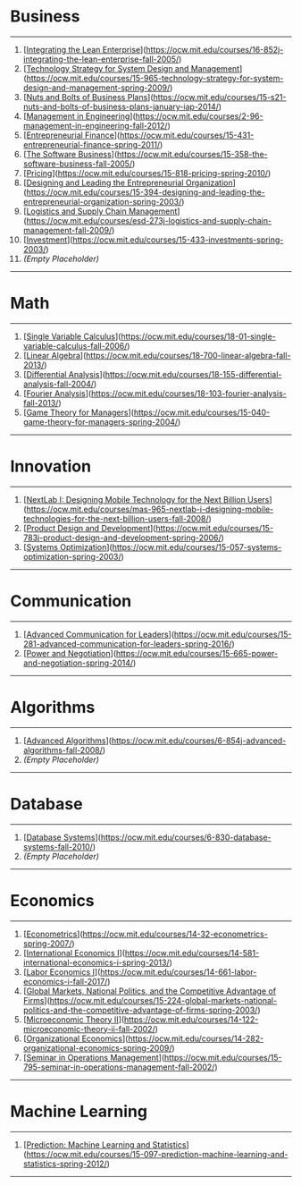 # Business

---

1. [[Integrating the Lean Enterprise](https://ocw.mit.edu/courses/16-852j-integrating-the-lean-enterprise-fall-2005/)](https://ocw.mit.edu/courses/16-852j-integrating-the-lean-enterprise-fall-2005/)
2. [[Technology Strategy for System Design and Management](https://ocw.mit.edu/courses/15-965-technology-strategy-for-system-design-and-management-spring-2009/)](https://ocw.mit.edu/courses/15-965-technology-strategy-for-system-design-and-management-spring-2009/)
3. [[Nuts and Bolts of Business Plans](https://ocw.mit.edu/courses/15-s21-nuts-and-bolts-of-business-plans-january-iap-2014/)](https://ocw.mit.edu/courses/15-s21-nuts-and-bolts-of-business-plans-january-iap-2014/)
4. [[Management in Engineering](https://ocw.mit.edu/courses/2-96-management-in-engineering-fall-2012/)](https://ocw.mit.edu/courses/2-96-management-in-engineering-fall-2012/)
5. [[Entrepreneurial Finance](https://ocw.mit.edu/courses/15-431-entrepreneurial-finance-spring-2011/)](https://ocw.mit.edu/courses/15-431-entrepreneurial-finance-spring-2011/)
6. [[The Software Business](https://ocw.mit.edu/courses/15-358-the-software-business-fall-2005/)](https://ocw.mit.edu/courses/15-358-the-software-business-fall-2005/)
7. [[Pricing](https://ocw.mit.edu/courses/15-818-pricing-spring-2010/)](https://ocw.mit.edu/courses/15-818-pricing-spring-2010/)
8. [[Designing and Leading the Entrepreneurial Organization](https://ocw.mit.edu/courses/15-394-designing-and-leading-the-entrepreneurial-organization-spring-2003/)](https://ocw.mit.edu/courses/15-394-designing-and-leading-the-entrepreneurial-organization-spring-2003/)
9. [[Logistics and Supply Chain Management](https://ocw.mit.edu/courses/esd-273j-logistics-and-supply-chain-management-fall-2009/)](https://ocw.mit.edu/courses/esd-273j-logistics-and-supply-chain-management-fall-2009/)
10. [[Investment](https://ocw.mit.edu/courses/15-433-investments-spring-2003/)](https://ocw.mit.edu/courses/15-433-investments-spring-2003/)
11. *(Empty Placeholder)*

---

# Math

---

1. [[Single Variable Calculus](https://ocw.mit.edu/courses/18-01-single-variable-calculus-fall-2006/)](https://ocw.mit.edu/courses/18-01-single-variable-calculus-fall-2006/)
2. [[Linear Algebra](https://ocw.mit.edu/courses/18-700-linear-algebra-fall-2013/)](https://ocw.mit.edu/courses/18-700-linear-algebra-fall-2013/)
3. [[Differential Analysis](https://ocw.mit.edu/courses/18-155-differential-analysis-fall-2004/)](https://ocw.mit.edu/courses/18-155-differential-analysis-fall-2004/)
4. [[Fourier Analysis](https://ocw.mit.edu/courses/18-103-fourier-analysis-fall-2013/)](https://ocw.mit.edu/courses/18-103-fourier-analysis-fall-2013/)
5. [[Game Theory for Managers](https://ocw.mit.edu/courses/15-040-game-theory-for-managers-spring-2004/)](https://ocw.mit.edu/courses/15-040-game-theory-for-managers-spring-2004/)

---

# Innovation

---

1. [[NextLab I: Designing Mobile Technology for the Next Billion Users](https://ocw.mit.edu/courses/mas-965-nextlab-i-designing-mobile-technologies-for-the-next-billion-users-fall-2008/)](https://ocw.mit.edu/courses/mas-965-nextlab-i-designing-mobile-technologies-for-the-next-billion-users-fall-2008/)
2. [[Product Design and Development](https://ocw.mit.edu/courses/15-783j-product-design-and-development-spring-2006/)](https://ocw.mit.edu/courses/15-783j-product-design-and-development-spring-2006/)
3. [[Systems Optimization](https://ocw.mit.edu/courses/15-057-systems-optimization-spring-2003/)](https://ocw.mit.edu/courses/15-057-systems-optimization-spring-2003/)

---

# Communication

---

1. [[Advanced Communication for Leaders](https://ocw.mit.edu/courses/15-281-advanced-communication-for-leaders-spring-2016/)](https://ocw.mit.edu/courses/15-281-advanced-communication-for-leaders-spring-2016/)
2. [[Power and Negotiation](https://ocw.mit.edu/courses/15-665-power-and-negotiation-spring-2014/)](https://ocw.mit.edu/courses/15-665-power-and-negotiation-spring-2014/)

---

# Algorithms

---

1. [[Advanced Algorithms](https://ocw.mit.edu/courses/6-854j-advanced-algorithms-fall-2008/)](https://ocw.mit.edu/courses/6-854j-advanced-algorithms-fall-2008/)
2. *(Empty Placeholder)*

---

# Database

---

1. [[Database Systems](https://ocw.mit.edu/courses/6-830-database-systems-fall-2010/)](https://ocw.mit.edu/courses/6-830-database-systems-fall-2010/)
2. *(Empty Placeholder)*

---

# Economics

---

1. [[Econometrics](https://ocw.mit.edu/courses/14-32-econometrics-spring-2007/)](https://ocw.mit.edu/courses/14-32-econometrics-spring-2007/)
2. [[International Economics I](https://ocw.mit.edu/courses/14-581-international-economics-i-spring-2013/)](https://ocw.mit.edu/courses/14-581-international-economics-i-spring-2013/)
3. [[Labor Economics I](https://ocw.mit.edu/courses/14-661-labor-economics-i-fall-2017/)](https://ocw.mit.edu/courses/14-661-labor-economics-i-fall-2017/)
4. [[Global Markets, National Politics, and the Competitive Advantage of Firms](https://ocw.mit.edu/courses/15-224-global-markets-national-politics-and-the-competitive-advantage-of-firms-spring-2003/)](https://ocw.mit.edu/courses/15-224-global-markets-national-politics-and-the-competitive-advantage-of-firms-spring-2003/)
5. [[Microeconomic Theory II](https://ocw.mit.edu/courses/14-122-microeconomic-theory-ii-fall-2002/)](https://ocw.mit.edu/courses/14-122-microeconomic-theory-ii-fall-2002/)
6. [[Organizational Economics](https://ocw.mit.edu/courses/14-282-organizational-economics-spring-2009/)](https://ocw.mit.edu/courses/14-282-organizational-economics-spring-2009/)
7. [[Seminar in Operations Management](https://ocw.mit.edu/courses/15-795-seminar-in-operations-management-fall-2002/)](https://ocw.mit.edu/courses/15-795-seminar-in-operations-management-fall-2002/)

---

# Machine Learning

---

1. [[Prediction: Machine Learning and Statistics](https://ocw.mit.edu/courses/15-097-prediction-machine-learning-and-statistics-spring-2012/)](https://ocw.mit.edu/courses/15-097-prediction-machine-learning-and-statistics-spring-2012/)

---

